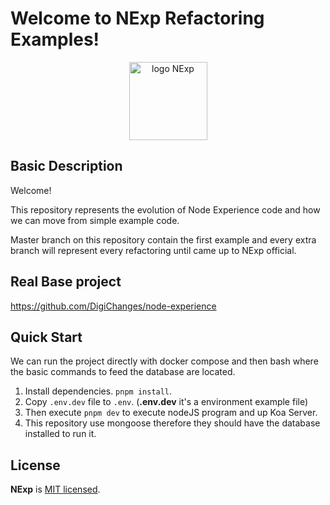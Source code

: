 # Welcome to NExp Refactoring Examples!

<div style="text-align:center">
    <img width="125" src="https://raw.githubusercontent.com/DigiChanges/node-experience/docs/RABC/readme/NExp.svg" alt="logo NExp">
</div>

## Basic Description
Welcome! 

This repository represents the evolution of Node Experience code and how we can move from simple example code.

Master branch on this repository contain the first example and every extra branch will represent 
every refactoring until came up to NExp official.

## Real Base project

https://github.com/DigiChanges/node-experience

## Quick Start

We can run the project directly with docker compose and then bash where the basic commands to feed the database are located.

1. Install dependencies. `pnpm install`.
2. Copy `.env.dev` file to `.env`. (**.env.dev** it's a environment example file)
3. Then execute `pnpm dev` to execute nodeJS program and up Koa Server.
4. This repository use mongoose therefore they should have the database installed to run it.

## License

**NExp** is [MIT licensed](LICENSE).
